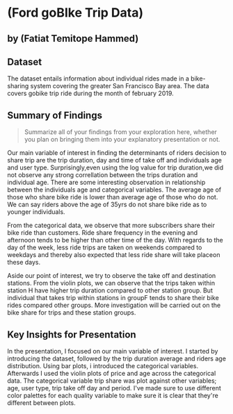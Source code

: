# (Ford goBIke Trip Data)
## by (Fatiat Temitope Hammed)


## Dataset

The dataset entails information about individual rides made in a bike-sharing system covering the greater San Francisco Bay area. The data covers gobike trip ride during the month of february 2019.


## Summary of Findings

> Summarize all of your findings from your exploration here, whether you plan on bringing them into your explanatory presentation or not.


Our main variable of interest in finding the determinants of riders decision to share trip are the trip duration, day and time of take off and individuals age and user type.  Surprisingly,even using the log value for trip duration,we did not observe any strong correllation between the trips duration and individual age. There are some interesting observation in relationship between the individuals age and categorical variables. The average age of those who share bike ride is lower than average age of those who do not. We can say riders above the age of 35yrs do not share bike ride as to younger individuals.

From the categorical data, we observe that more subscribers share their bike ride than customers. Ride share frequency in the evening and afternoon tends to be higher than other time of the day. With regards to the day of the week, less ride trips are taken on weekends compared to weekdays and thereby also expected that less ride share will take placeon these days.

Aside our point of interest, we try to observe the take off and destination stations. From the violin plots, we can observe that the trips taken within station H have higher trip duration compared to other station group. But individual that takes trip within stations in groupF tends to share their bike rides compared other groups. More investigation will be carried out on the bike share for trips and these station groups.



## Key Insights for Presentation


In the presentation, I focused on our main variable of interest. I started by introducing the dataset, followed by the trip duration average and riders age distribution.
Using bar plots, i introduced the categorical variables. Afterwards I used the violin plots of price and age across the categorical data. The categorical variable trip share was plot against other variables; age, user type, trip take off day and period.  I've made
sure to use different color palettes for each quality variable to make sure it is clear that they're different between plots.







